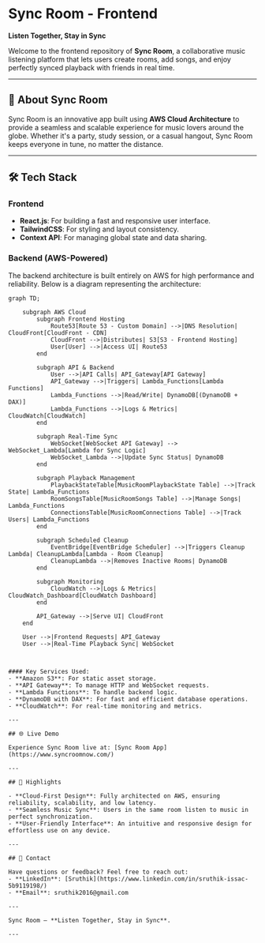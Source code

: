 # Sync Room - Frontend
**Listen Together, Stay in Sync**  

Welcome to the frontend repository of **Sync Room**, a collaborative music listening platform that lets users create rooms, add songs, and enjoy perfectly synced playback with friends in real time.  

---

## 🌟 About Sync Room  

Sync Room is an innovative app built using **AWS Cloud Architecture** to provide a seamless and scalable experience for music lovers around the globe. Whether it's a party, study session, or a casual hangout, Sync Room keeps everyone in tune, no matter the distance.  

---

## 🛠️ Tech Stack  

### Frontend  
- **React.js**: For building a fast and responsive user interface.  
- **TailwindCSS**: For styling and layout consistency.  
- **Context API**: For managing global state and data sharing.  

### Backend (AWS-Powered)  
The backend architecture is built entirely on AWS for high performance and reliability. Below is a diagram representing the architecture:
```mermaid
graph TD;

    subgraph AWS Cloud
        subgraph Frontend Hosting
            Route53[Route 53 - Custom Domain] -->|DNS Resolution| CloudFront[CloudFront - CDN]
            CloudFront -->|Distributes| S3[S3 - Frontend Hosting]
            User[User] -->|Access UI| Route53
        end

        subgraph API & Backend
            User -->|API Calls| API_Gateway[API Gateway]
            API_Gateway -->|Triggers| Lambda_Functions[Lambda Functions]
            Lambda_Functions -->|Read/Write| DynamoDB[(DynamoDB + DAX)]
            Lambda_Functions -->|Logs & Metrics| CloudWatch[CloudWatch]
        end

        subgraph Real-Time Sync
            WebSocket[WebSocket API Gateway] --> WebSocket_Lambda[Lambda for Sync Logic]
            WebSocket_Lambda -->|Update Sync Status| DynamoDB
        end

        subgraph Playback Management
            PlaybackStateTable[MusicRoomPlaybackState Table] -->|Track State| Lambda_Functions
            RoomSongsTable[MusicRoomSongs Table] -->|Manage Songs| Lambda_Functions
            ConnectionsTable[MusicRoomConnections Table] -->|Track Users| Lambda_Functions
        end

        subgraph Scheduled Cleanup
            EventBridge[EventBridge Scheduler] -->|Triggers Cleanup Lambda| CleanupLambda[Lambda - Room Cleanup]
            CleanupLambda -->|Removes Inactive Rooms| DynamoDB
        end

        subgraph Monitoring
            CloudWatch -->|Logs & Metrics| CloudWatch_Dashboard[CloudWatch Dashboard]
        end

        API_Gateway -->|Serve UI| CloudFront
    end

    User -->|Frontend Requests| API_Gateway
    User -->|Real-Time Playback Sync| WebSocket



#### Key Services Used:  
- **Amazon S3**: For static asset storage.  
- **API Gateway**: To manage HTTP and WebSocket requests.  
- **Lambda Functions**: To handle backend logic.  
- **DynamoDB with DAX**: For fast and efficient database operations.  
- **CloudWatch**: For real-time monitoring and metrics.  

---

## 🌐 Live Demo  

Experience Sync Room live at: [Sync Room App](https://www.syncroomnow.com/)

---

## 🚀 Highlights  

- **Cloud-First Design**: Fully architected on AWS, ensuring reliability, scalability, and low latency.  
- **Seamless Music Sync**: Users in the same room listen to music in perfect synchronization.  
- **User-Friendly Interface**: An intuitive and responsive design for effortless use on any device.  

---

## 📧 Contact  

Have questions or feedback? Feel free to reach out:  
- **LinkedIn**: [Sruthik](https://www.linkedin.com/in/sruthik-issac-5b9119198/)  
- **Email**: sruthik2016@gmail.com 

---

Sync Room — **Listen Together, Stay in Sync**.  

--- 
